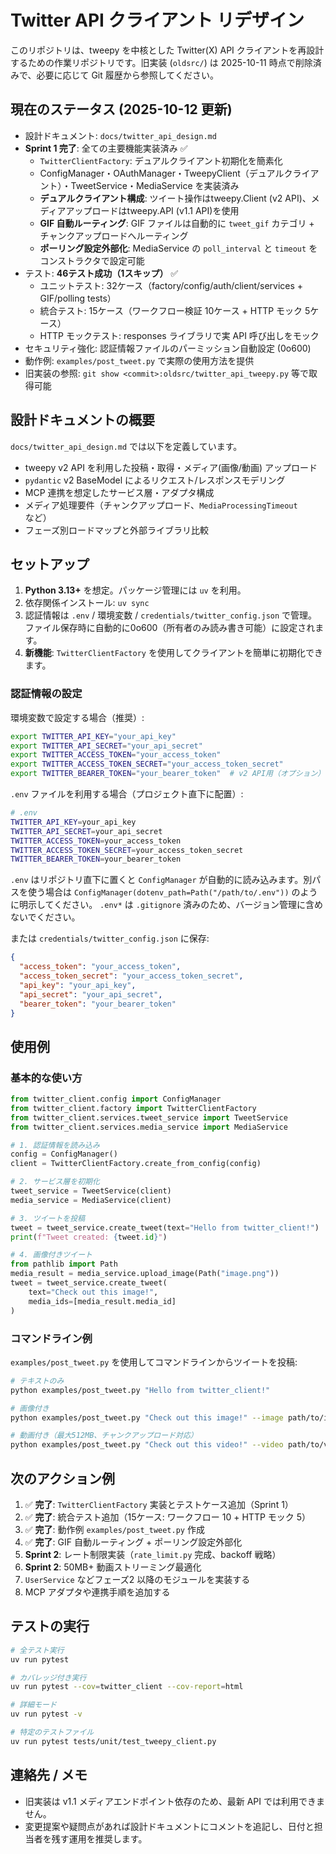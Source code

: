# Twitter API クライアント リデザイン

このリポジトリは、tweepy を中核とした Twitter(X) API クライアントを再設計するための作業リポジトリです。旧実装 (`oldsrc/`) は 2025-10-11 時点で削除済みで、必要に応じて Git 履歴から参照してください。

## 現在のステータス (2025-10-12 更新)
- 設計ドキュメント: `docs/twitter_api_design.md`
- **Sprint 1 完了**: 全ての主要機能実装済み ✅
  - `TwitterClientFactory`: デュアルクライアント初期化を簡素化
  - ConfigManager・OAuthManager・TweepyClient（デュアルクライアント）・TweetService・MediaService を実装済み
  - **デュアルクライアント構成**: ツイート操作はtweepy.Client (v2 API)、メディアアップロードはtweepy.API (v1.1 API)を使用
  - **GIF 自動ルーティング**: GIF ファイルは自動的に `tweet_gif` カテゴリ + チャンクアップロードへルーティング
  - **ポーリング設定外部化**: MediaService の `poll_interval` と `timeout` をコンストラクタで設定可能
- テスト: **46テスト成功（1スキップ）** ✅
  - ユニットテスト: 32ケース（factory/config/auth/client/services + GIF/polling tests）
  - 統合テスト: 15ケース（ワークフロー検証 10ケース + HTTP モック 5ケース）
  - HTTP モックテスト: responses ライブラリで実 API 呼び出しをモック
- セキュリティ強化: 認証情報ファイルのパーミッション自動設定 (0o600)
- 動作例: `examples/post_tweet.py` で実際の使用方法を提供
- 旧実装の参照: `git show <commit>:oldsrc/twitter_api_tweepy.py` 等で取得可能

## 設計ドキュメントの概要
`docs/twitter_api_design.md` では以下を定義しています。
- tweepy v2 API を利用した投稿・取得・メディア(画像/動画) アップロード
- `pydantic` v2 BaseModel によるリクエスト/レスポンスモデリング
- MCP 連携を想定したサービス層・アダプタ構成
- メディア処理要件（チャンクアップロード、`MediaProcessingTimeout` など）
- フェーズ別ロードマップと外部ライブラリ比較

## セットアップ
1. **Python 3.13+** を想定。パッケージ管理には `uv` を利用。
2. 依存関係インストール: `uv sync`
3. 認証情報は `.env` / 環境変数 / `credentials/twitter_config.json` で管理。ファイル保存時に自動的に0o600（所有者のみ読み書き可能）に設定されます。
4. **新機能**: `TwitterClientFactory` を使用してクライアントを簡単に初期化できます。

### 認証情報の設定
環境変数で設定する場合（推奨）:
```bash
export TWITTER_API_KEY="your_api_key"
export TWITTER_API_SECRET="your_api_secret"
export TWITTER_ACCESS_TOKEN="your_access_token"
export TWITTER_ACCESS_TOKEN_SECRET="your_access_token_secret"
export TWITTER_BEARER_TOKEN="your_bearer_token"  # v2 API用（オプション）
```

`.env` ファイルを利用する場合（プロジェクト直下に配置）:
```bash
# .env
TWITTER_API_KEY=your_api_key
TWITTER_API_SECRET=your_api_secret
TWITTER_ACCESS_TOKEN=your_access_token
TWITTER_ACCESS_TOKEN_SECRET=your_access_token_secret
TWITTER_BEARER_TOKEN=your_bearer_token
```

`.env` はリポジトリ直下に置くと `ConfigManager` が自動的に読み込みます。別パスを使う場合は `ConfigManager(dotenv_path=Path("/path/to/.env"))` のように明示してください。 `.env*` は `.gitignore` 済みのため、バージョン管理に含めないでください。

または `credentials/twitter_config.json` に保存:
```json
{
  "access_token": "your_access_token",
  "access_token_secret": "your_access_token_secret",
  "api_key": "your_api_key",
  "api_secret": "your_api_secret",
  "bearer_token": "your_bearer_token"
}
```

## 使用例

### 基本的な使い方

```python
from twitter_client.config import ConfigManager
from twitter_client.factory import TwitterClientFactory
from twitter_client.services.tweet_service import TweetService
from twitter_client.services.media_service import MediaService

# 1. 認証情報を読み込み
config = ConfigManager()
client = TwitterClientFactory.create_from_config(config)

# 2. サービス層を初期化
tweet_service = TweetService(client)
media_service = MediaService(client)

# 3. ツイートを投稿
tweet = tweet_service.create_tweet(text="Hello from twitter_client!")
print(f"Tweet created: {tweet.id}")

# 4. 画像付きツイート
from pathlib import Path
media_result = media_service.upload_image(Path("image.png"))
tweet = tweet_service.create_tweet(
    text="Check out this image!",
    media_ids=[media_result.media_id]
)
```

### コマンドライン例

`examples/post_tweet.py` を使用してコマンドラインからツイートを投稿:

```bash
# テキストのみ
python examples/post_tweet.py "Hello from twitter_client!"

# 画像付き
python examples/post_tweet.py "Check out this image!" --image path/to/image.png

# 動画付き（最大512MB、チャンクアップロード対応）
python examples/post_tweet.py "Check out this video!" --video path/to/video.mp4
```

## 次のアクション例
1. ✅ **完了**: `TwitterClientFactory` 実装とテストケース追加（Sprint 1）
2. ✅ **完了**: 統合テスト追加（15ケース: ワークフロー 10 + HTTP モック 5）
3. ✅ **完了**: 動作例 `examples/post_tweet.py` 作成
4. ✅ **完了**: GIF 自動ルーティング + ポーリング設定外部化
5. **Sprint 2**: レート制限実装（`rate_limit.py` 完成、backoff 戦略）
6. **Sprint 2**: 50MB+ 動画ストリーミング最適化
7. `UserService` などフェーズ2 以降のモジュールを実装する
8. MCP アダプタや連携手順を追加する

## テストの実行
```bash
# 全テスト実行
uv run pytest

# カバレッジ付き実行
uv run pytest --cov=twitter_client --cov-report=html

# 詳細モード
uv run pytest -v

# 特定のテストファイル
uv run pytest tests/unit/test_tweepy_client.py
```

## 連絡先 / メモ
- 旧実装は v1.1 メディアエンドポイント依存のため、最新 API では利用できません。
- 変更提案や疑問点があれば設計ドキュメントにコメントを追記し、日付と担当者を残す運用を推奨します。
